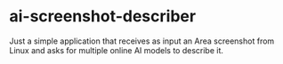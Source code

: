 # ai-screenshot-describer
Just a simple application that receives as input an Area screenshot from Linux and asks for multiple online AI models to describe it.
